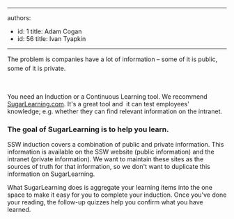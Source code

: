 

---
authors:
  - id: 1
    title: Adam Cogan
  - id: 56
    title: Ivan Tyapkin
---




<span class='intro'> <span style="line-height&#58;20.8px;">​​​​</span><span style="line-height&#58;20.8px;">​The problem is companies have a lot of information – some of it is public, some of it is private.&#160;</span><span style="line-height&#58;20.8px;">​</span><div><br><p>You need an Induction or a&#160;Continuous Learning tool. We recommend <a href="https&#58;//www.sugarlearning.com/" target="_blank">SugarLearning.com</a>. It's a great tool and &#160;it&#160;can test&#160;employees' knowledge;&#160;e.g.&#160;whether they can find relevant information on the intranet.​<br></p></div> </span>

<div><h3 class="ssw15-rteElement-H3">T​he goal of SugarLearning&#160;is to help you learn.&#160;<br></h3><p>SSW induction covers a combination of public and private information. This information is available on the SSW website (public information) and the intranet (private information). We want to maintain these sites as the sources of truth for that information, so we don't want to duplicate this information on SugarLearning.&#160;<br></p><p>What SugarLearning does is aggregate your learning items into the one space to make it​ easy for you to complete your induction. Once you've done your reading, the follow-up quizzes help you confirm what you have learned.</p></div>


